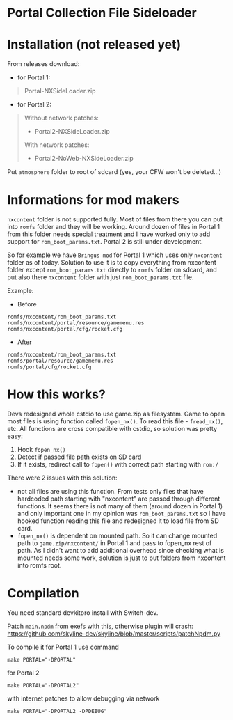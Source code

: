

# Portal Collection File Sideloader

# Installation (not released yet) 
From releases download:
- for Portal 1:
> Portal-NXSideLoader.zip
- for Portal 2:
>Without network patches:
> - Portal2-NXSideLoader.zip
>
> With network patches:
> - Portal2-NoWeb-NXSideLoader.zip

Put `atmosphere` folder to root of sdcard (yes, your CFW won't be deleted...)

# Informations for mod makers

`nxcontent` folder is not supported fully. Most of files from there you can put into `romfs` folder and they will be working.
Around dozen of files in Portal 1 from this folder needs special treatment and I have worked only to add support for `rom_boot_params.txt`. Portal 2 is still under development. 

So for example we have `Bringus mod` for Portal 1 which uses only `nxcontent` folder as of today.
Solution to use it is to copy everything from nxcontent folder except `rom_boot_params.txt` directly to `romfs` folder on sdcard, and put also there `nxcontent` folder with just `rom_boot_params.txt` file.

Example:
- Before
```
romfs/nxcontent/rom_boot_params.txt
romfs/nxcontent/portal/resource/gamemenu.res
romfs/nxcontent/portal/cfg/rocket.cfg
```
- After
```
romfs/nxcontent/rom_boot_params.txt
romfs/portal/resource/gamemenu.res
romfs/portal/cfg/rocket.cfg
```

# How this works?

Devs redesigned whole cstdio to use game.zip as filesystem.
Game to open most files is using function called `fopen_nx()`. To read this file - `fread_nx()`, etc.
All functions are cross compatible with cstdio, so solution was pretty easy:
1. Hook `fopen_nx()`
2. Detect if passed file path exists on SD card
3. If it exists, redirect call to `fopen()` with correct path starting with `rom:/`

There were 2 issues with this solution:
- not all files are using this function. From tests only files that have hardcoded path starting with "nxcontent" are passed through different functions. It seems there is not many of them (around dozen in Portal 1) and only important one in my opinion was `rom_boot_params.txt` so I have hooked function reading this file and redesigned it to load file from SD card.
- `fopen_nx()` is dependent on mounted path. So it can change mounted path to `game.zip/nxcontent/` in Portal 1 and pass to fopen_nx rest of path. As I didn't want to add additional overhead since checking what is mounted needs some work, solution is just to put folders from nxcontent into romfs root. 

# Compilation

You need standard devkitpro install with Switch-dev.

Patch `main.npdm` from exefs with this, otherwise plugin will crash:
https://github.com/skyline-dev/skyline/blob/master/scripts/patchNpdm.py

To compile it for Portal 1 use command
```
make PORTAL="-DPORTAL"
```

for Portal 2
```
make PORTAL="-DPORTAL2"
```
with internet patches to allow debugging via network
```
make PORTAL="-DPORTAL2 -DPDEBUG"
```
